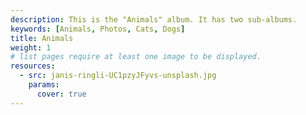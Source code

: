```yaml
---
description: This is the "Animals" album. It has two sub-albums.
keywords: [Animals, Photos, Cats, Dogs]
title: Animals
weight: 1
# list pages require at least one image to be displayed.
resources:
  - src: janis-ringli-UC1pzyJFyvs-unsplash.jpg
    params:
      cover: true
---
```

